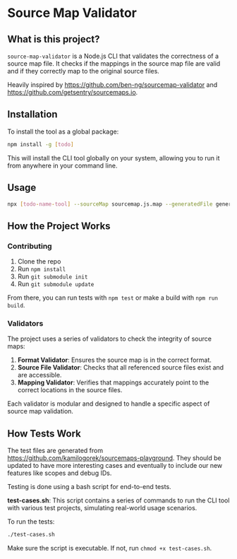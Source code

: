 # Source Map Validator

## What is this project?

`source-map-validator` is a Node.js CLI that validates the correctness of a source map file. It checks if the mappings in the source map file are valid and if they correctly map to the original source files.

Heavily inspired by https://github.com/ben-ng/sourcemap-validator and https://github.com/getsentry/sourcemaps.io.

## Installation

To install the tool as a global package:

```sh
npm install -g [todo]
```

This will install the CLI tool globally on your system, allowing you to run it from anywhere in your command line.

## Usage

```sh
npx [todo-name-tool] --sourceMap sourcemap.js.map --generatedFile generated.js --originalFolder src/
```

## How the Project Works

### Contributing

1. Clone the repo
1. Run `npm install`
1. Run `git submodule init`
1. Run `git submodule update`

From there, you can run tests with `npm test` or make a build with `npm run build`.

### Validators

The project uses a series of validators to check the integrity of source maps:

1. **Format Validator**: Ensures the source map is in the correct format.
2. **Source File Validator**: Checks that all referenced source files exist and are accessible.
3. **Mapping Validator**: Verifies that mappings accurately point to the correct locations in the source files.

Each validator is modular and designed to handle a specific aspect of source map validation.

## How Tests Work

The test files are generated from https://github.com/kamilogorek/sourcemaps-playground. They should be updated to have more interesting cases and eventually to include our new features like scopes and debug IDs.

Testing is done using a bash script for end-to-end tests.

**test-cases.sh**: This script contains a series of commands to run the CLI tool with various test projects, simulating real-world usage scenarios.

To run the tests:

```sh
./test-cases.sh
```

Make sure the script is executable. If not, run `chmod +x test-cases.sh`.
